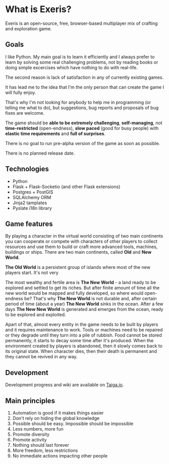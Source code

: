 What is Exeris?
===============
Exeris is an open-source, free, browser-based multiplayer mix of crafting and exploration game. 


Goals
-----
I like Python. My main goal is to learn it efficiently and I always prefer to learn by solving some
real challenging problems, not by reading books or doing simple excercises which have nothing to do with real-life.

The second reason is lack of satisfaction in any of currently existing games.

It has lead me to the idea that I'm the only person that can create the game I will fully enjoy.

That's why I'm not looking for anybody to help me in programming (or telling me what to do),
but suggestions, bug reports and proposals of bug fixes are welcome.

The game should be **able to be extremely challenging**, **self-managing**, not **time-restricted** (open-endness), **slow paced** (good for busy people)
with **elastic time requirements** and **full of surprises**.

There is no goal to run pre-alpha version of the game as soon as possible.

There is no planned release date.


Technologies
------------
 - Python
 - Flask + Flask-Socketio (and other Flask extensions)
 - Postgres + PostGIS
 - SQLAlchemy ORM
 - Jinja2 tamplates
 - Pyslate i18n library


Game features
-------------
By playing a character in the virtual world consisting of two main continents you can cooperate
or compete with characters of other players to collect resources and use them to build or craft
more advanced tools, machines, buildings or ships.
There are two main continents, called **Old** and **New World**.

**The Old World** is a persistent group of islands where most of the new players start. It's not very 

The most wealthy and fertile area is **The New World** - a land ready to be explored and settled to get its riches.
But after finite amount of time all the new world would be mapped and fully developed, so where would open-endness be?
That's why **The New World** is not durable and, after certain period of time (about a year) **The New World** sinks in the ocean.
After a few days **The New New World** is generated and emerges from the ocean, ready to be explored and exploited.

Apart of that, almost every entity in the game needs to be built by players and it requires maintenance to work.
Tools or machines need to be repaired or they degrade until they turn into a pile of rubbish.
Food cannot be stored permanently, it starts to decay some time after it's produced.
When the environment created by players is abandoned, then it slowly comes back to its original state.
When character dies, then their death is permanent and they cannot be revived in any way.


Development
-----------
Development progress and wiki are available on [Taiga.io](https://tree.taiga.io/project/greekpl-exeris/).


Main principles
---------------
1. Automation is good if it makes things easier
2. Don't rely on hiding the global knowledge
3. Possible should be easy. Impossible should be impossible
4. Less numbers, more fun
5. Promote diversity
6. Promote activity
7. Nothing should last forever
8. More freedom, less restrictions
9. No immediate actions impacting other people
